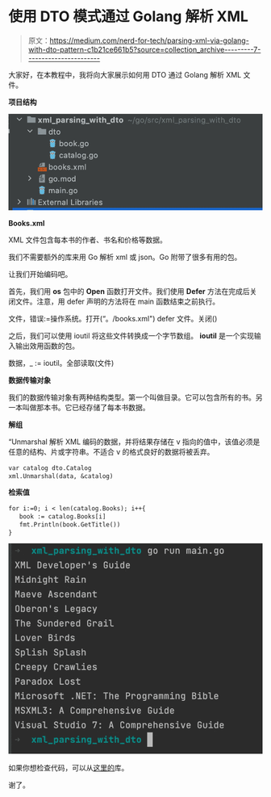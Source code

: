# 使用 DTO 模式通过 Golang 解析 XML

> 原文：<https://medium.com/nerd-for-tech/parsing-xml-via-golang-with-dto-pattern-c1b21ce661b5?source=collection_archive---------7----------------------->

大家好，在本教程中，我将向大家展示如何用 DTO 通过 Golang 解析 XML 文件。

**项目结构**

![](img/e38214a8bda4ae1712f93587830f0f07.png)

**Books.xml**

XML 文件包含每本书的作者、书名和价格等数据。

我们不需要额外的库来用 Go 解析 xml 或 json。Go 附带了很多有用的包。

让我们开始编码吧。

首先，我们用 **os** 包中的 **Open** 函数打开文件。我们使用 **Defer** 方法在完成后关闭文件。注意，用 defer 声明的方法将在 main 函数结束之前执行。

文件，错误:=操作系统。打开(“。/books.xml")
defer 文件。关闭()

之后，我们可以使用 ioutil 将这些文件转换成一个字节数组。 **ioutil** 是一个实现输入输出效用函数的包。

数据，_ := ioutil。全部读取(文件)

**数据传输对象**

我们的数据传输对象有两种结构类型。第一个叫做目录。它可以包含所有的书。另一本叫做那本书。它已经存储了每本书数据。

**解组**

“Unmarshal 解析 XML 编码的数据，并将结果存储在 v 指向的值中，该值必须是任意的结构、片或字符串。不适合 v 的格式良好的数据将被丢弃。

```
var catalog dto.Catalog
xml.Unmarshal(data, &catalog)
```

**检索值**

```
for i:=0; i < len(catalog.Books); i++{
   book := catalog.Books[i]
   fmt.Println(book.GetTitle())
}
```

![](img/9f97a531d2a21c7d5b47be7f58d7163f.png)

如果你想检查代码，可以从[这里的](https://github.com/bariseser/golang_xml)库。

谢了。